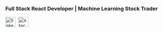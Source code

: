 ### Full Stack React Developer | Machine Learning Stock Trader

<a href="https://www.linkedin.com/in/cwnicoletti/" target="_blank"><img src='https://res.cloudinary.com/personaluse1234/image/upload/v1617824887/LI-Logo_ubiwjz.png' alt='linkedin' height='32'/></a>&nbsp;
<a href="https://stackoverflow.com/users/11938071/christian-nicoletti?tab=profile" target="_blank"><img src='https://res.cloudinary.com/personaluse1234/image/upload/v1617824992/logo-stackoverflow_nhj9xr.png' alt='stackoverflow' height='32'/></a>&nbsp;

